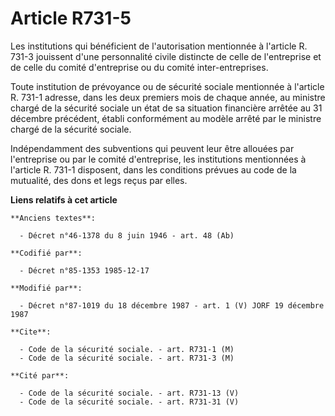 # Article R731-5

Les institutions qui bénéficient de l'autorisation mentionnée à l'article R. 731-3 jouissent d'une personnalité civile
distincte de celle de l'entreprise et de celle du comité d'entreprise ou du comité inter-entreprises. 

Toute institution de prévoyance ou de sécurité sociale mentionnée à l'article R. 731-1 adresse, dans les deux premiers mois
de chaque année, au ministre chargé de la sécurité sociale un état de sa situation financière arrêtée au 31 décembre
précédent, établi conformément au modèle arrêté par le ministre chargé de la sécurité sociale. 

Indépendamment des subventions qui peuvent leur être allouées par l'entreprise ou par le comité d'entreprise, les
institutions mentionnées à l'article R. 731-1 disposent, dans les conditions prévues au code de la mutualité, des dons et
legs reçus par elles.

**Liens relatifs à cet article**

	**Anciens textes**:

	  - Décret n°46-1378 du 8 juin 1946 - art. 48 (Ab)

	**Codifié par**:

	  - Décret n°85-1353 1985-12-17

	**Modifié par**:

	  - Décret n°87-1019 du 18 décembre 1987 - art. 1 (V) JORF 19 décembre 1987

	**Cite**:

	  - Code de la sécurité sociale. - art. R731-1 (M)
	  - Code de la sécurité sociale. - art. R731-3 (M)

	**Cité par**:

	  - Code de la sécurité sociale. - art. R731-13 (V)
	  - Code de la sécurité sociale. - art. R731-31 (V)

